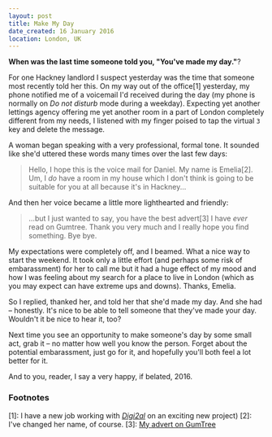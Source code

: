 ```yaml
---
layout: post
title: Make My Day
date_created: 16 January 2016
location: London, UK
---
```


**When was the last time someone told you, "You've made my day."**?

For one Hackney landlord I suspect yesterday was the time that someone most recently told her this. On my way out of the office\[1\] yesterday, my phone notified me of a voicemail I'd received during the day (my phone is normally on *Do not disturb* mode during a weekday). Expecting yet another lettings agency offering me yet another room in a part of London completely different from my needs, I listened with my finger poised to tap the virtual `3` key and delete the message.

A woman began speaking with a very professional, formal tone. It sounded like she'd uttered these words many times over the last few days:

> Hello, I hope this is the voice mail for Daniel. My name is Emelia\[2\]. Um, I _do_ have a room in my house which I don't think is going to be suitable for you at all because it's in Hackney...

And then her voice became a little more lighthearted and friendly:

> ...but I just wanted to say, you have the best advert\[3\] I have _ever_ read on Gumtree. Thank you very much and I really hope you find something. Bye bye.

My expectations were completely off, and I beamed. What a nice way to start the weekend. It took only a little effort (and perhaps some risk of embarassment) for her to call me but it had a huge effect of my mood and how I was feeling about my search for a place to live in London (which as you may expect can have extreme ups and downs). Thanks, Emelia.

So I replied, thanked her, and told her that she'd made my day. And she had – honestly. It's nice to be able to tell someone that they've made your day. Wouldn't it be nice to hear it, too?

Next time you see an opportunity to make someone's day by some small act, grab it – no matter how well you know the person. Forget about the potential embarassment, just go for it, and hopefully you'll both feel a lot better for it.

And to you, reader, I say a very happy, if belated, 2016.

### Footnotes

\[1\]: I have a new job working with [*Digi2al*](https://www.digi2al.co.uk/) on an exciting new project)
\[2\]: I've changed her name, of course.
\[3\]: [My advert on GumTree](https://www.gumtree.com/p/flats-houses/we-both-hate-flathunting-so-lets-get-this-over-with-27yo-professional-900pm/1150343946)